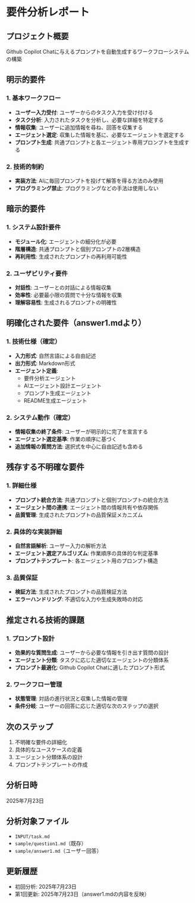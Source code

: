 # 要件分析レポート

## プロジェクト概要
Github Copilot Chatに与えるプロンプトを自動生成するワークフローシステムの構築

## 明示的要件

### 1. 基本ワークフロー
- **ユーザー入力受付**: ユーザーからのタスク入力を受け付ける
- **タスク分析**: 入力されたタスクを分析し、必要な詳細を特定する
- **情報収集**: ユーザーに追加情報を尋ね、回答を収集する
- **エージェント選定**: 収集した情報を基に、必要なエージェントを選定する
- **プロンプト生成**: 共通プロンプトと各エージェント専用プロンプトを生成する

### 2. 技術的制約
- **実装方法**: AIに毎回プロンプトを投げて解答を得る方法のみ使用
- **プログラミング禁止**: プログラミングなどの手法は使用しない

## 暗示的要件

### 1. システム設計要件
- **モジュール化**: エージェントの細分化が必要
- **階層構造**: 共通プロンプトと個別プロンプトの2層構造
- **再利用性**: 生成されたプロンプトの再利用可能性

### 2. ユーザビリティ要件
- **対話性**: ユーザーとの対話による情報収集
- **効率性**: 必要最小限の質問で十分な情報を収集
- **理解容易性**: 生成されるプロンプトの明確性

## 明確化された要件（answer1.mdより）

### 1. 技術仕様（確定）
- **入力形式**: 自然言語による自由記述
- **出力形式**: Markdown形式
- **エージェント定義**: 
  - 要件分析エージェント
  - AIエージェント設計エージェント
  - プロンプト生成エージェント
  - README生成エージェント

### 2. システム動作（確定）
- **情報収集の終了条件**: ユーザーが明示的に完了を宣言する
- **エージェント選定基準**: 作業の順序に基づく
- **追加情報の質問方法**: 選択式を中心に自由記述も含める

## 残存する不明確な要件

### 1. 詳細仕様
- **プロンプト統合方法**: 共通プロンプトと個別プロンプトの統合方法
- **エージェント間の連携**: エージェント間の情報共有や依存関係
- **品質管理**: 生成されたプロンプトの品質保証メカニズム

### 2. 具体的な実装詳細
- **自然言語解析**: ユーザー入力の解析方法
- **エージェント選定アルゴリズム**: 作業順序の具体的な判定基準
- **プロンプトテンプレート**: 各エージェント用のプロンプト構造

### 3. 品質保証
- **検証方法**: 生成されたプロンプトの品質検証方法
- **エラーハンドリング**: 不適切な入力や生成失敗時の対応

## 推定される技術的課題

### 1. プロンプト設計
- **効果的な質問生成**: ユーザーから必要な情報を引き出す質問の設計
- **エージェント分類**: タスクに応じた適切なエージェントの分類体系
- **プロンプト最適化**: Github Copilot Chatに適したプロンプト形式

### 2. ワークフロー管理
- **状態管理**: 対話の進行状況と収集した情報の管理
- **条件分岐**: ユーザーの回答に応じた適切な次のステップの選択

## 次のステップ
1. 不明確な要件の詳細化
2. 具体的なユースケースの定義
3. エージェント分類体系の設計
4. プロンプトテンプレートの作成

## 分析日時
2025年7月23日

## 分析対象ファイル
- `INPUT/task.md`
- `sample/question1.md`（既存）
- `sample/answer1.md`（ユーザー回答）

## 更新履歴
- 初回分析: 2025年7月23日
- 第1回更新: 2025年7月23日（answer1.mdの内容を反映）

